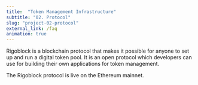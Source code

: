 ```yaml
---
title:  "Token Management Infrastructure"
subtitle: "02. Protocol"
slug: "project-02-protocol"
external_link: /faq
animation: true
---
```


Rigoblock is a blockchain protocol that makes it possible for anyone to set up and run a digital token pool.
It is an open protocol which developers can use for building their own applications for token management.

The Rigoblock protocol is live on the Ethereum mainnet.
